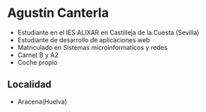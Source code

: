 # Agustín Canterla

- Estudiante en el IES ALIXAR en Castilleja de la Cuesta (Sevilla)
- Estudiante de desarrollo de aplicaciones web
- Matriculado en Sistemas microinformaticos y redes
- Carnet B y A2
- Coche propio

## Localidad
- Aracena(Huelva)
